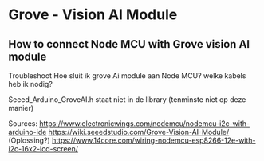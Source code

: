 # Grove - Vision AI Module
## How to connect Node MCU with Grove vision AI module






Troubleshoot
Hoe sluit ik grove Ai module aan Node MCU?
welke kabels heb ik nodig?

Seeed_Arduino_GroveAI.h staat niet in de library (tenminste niet op deze manier)



Sources:
https://www.electronicwings.com/nodemcu/nodemcu-i2c-with-arduino-ide
https://wiki.seeedstudio.com/Grove-Vision-AI-Module/
(Oplossing?)
https://www.14core.com/wiring-nodemcu-esp8266-12e-with-i2c-16x2-lcd-screen/


